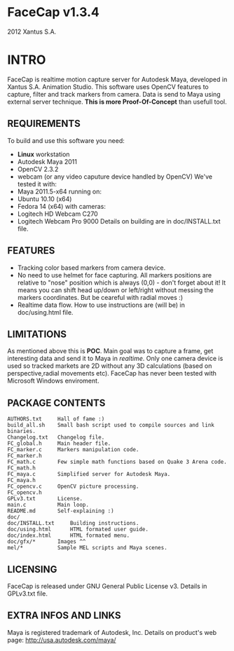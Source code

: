  FaceCap v1.3.4
 ==============
 2012 Xantus S.A.


# INTRO

FaceCap is realtime motion capture server for Autodesk Maya, developed in 
Xantus S.A. Animation Studio. This software uses OpenCV features to capture,
filter and track markers from camera. Data is send to Maya using external 
server technique. <b>This is more Proof-Of-Concept</b> than usefull tool.


## REQUIREMENTS

To build and use this software you need:
* <b>Linux</b> workstation
* Autodesk Maya 2011
* OpenCV 2.3.2
* webcam (or any video caputure device handled by OpenCV)
We've tested it with:
* Maya 2011.5-x64
running on:
* Ubuntu 10.10 (x64)
* Fedora 14 (x64)
with cameras:
* Logitech HD Webcam C270
* Logitech Webcam Pro 9000
Details on building are in doc/INSTALL.txt file.

## FEATURES

* Tracking color based markers from camera device.
* No need to use helmet for face capturing. All markers positions are relative 
  to "nose" position which is always (0,0) - don't forget about it! It means 
  you can shift head up/down or left/right without messing the markers 
  coordinates. But be ceareful with radial moves :)
* Realtime data flow.
How to use instructions are (will be) in doc/using.html file.


## LIMITATIONS

As mentioned above this is <b>POC</b>. Main goal was to capture a frame, get 
interesting data and send it to Maya in *realtime*. Only one camera device is 
used so tracked markets are 2D without any 3D calculations (based on 
perspective,radial movements etc). FaceCap has never been tested with Microsoft
Windows enviroment.


## PACKAGE CONTENTS
````
AUTHORS.txt		Hall of fame :)
build_all.sh	Small bash script used to compile sources and link binaries.
Changelog.txt	Changelog file.
FC_global.h		Main header file.
FC_marker.c		Markers manipulation code.
FC_marker.h
FC_math.c		Few simple math functions based on Quake 3 Arena code.
FC_math.h
FC_maya.c		Simplified server for Autodesk Maya.
FC_maya.h
FC_opencv.c		OpenCV picture processing.
FC_opencv.h
GPLv3.txt		License.
main.c			Main loop.
README.md		Self-explaining :)
doc/
doc/INSTALL.txt		Building instructions.
doc/using.html		HTML formated user guide.
doc/index.html		HTML formated menu.
doc/gfx/*		Images ^^
mel/*			Sample MEL scripts and Maya scenes.
````

## LICENSING

FaceCap is released under GNU General Public License v3. Details in GPLv3.txt 
file.

## EXTRA INFOS AND LINKS

Maya is registered trademark of Autodesk, Inc. Details on product's web page: 
http://usa.autodesk.com/maya/


